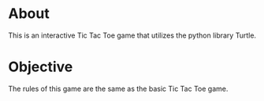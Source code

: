 # About
This is an interactive Tic Tac Toe game that utilizes the python library Turtle.
# Objective
The rules of this game are the same as the basic Tic Tac Toe game.
